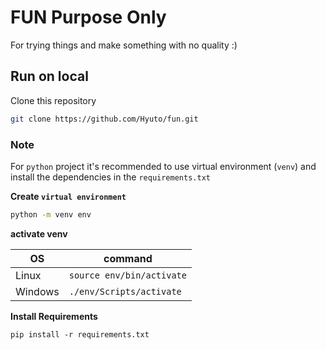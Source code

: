# FUN Purpose Only

For trying things and make something with no quality :)

## Run on local

Clone this repository

```bash
git clone https://github.com/Hyuto/fun.git
```

### Note

For `python` project it's recommended to use virtual environment (`venv`) and 
install the dependencies in the `requirements.txt`

**Create `virtual environment`**

```bash
python -m venv env
```

**activate venv**

| OS | command |
| -- | ------- |
| Linux | `source env/bin/activate` |
| Windows | `./env/Scripts/activate` |

**Install Requirements**

```
pip install -r requirements.txt
```